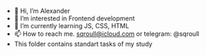 - 👋 Hi, I’m Alexander
- 👀 I’m interested in Frontend development
- 🌱 I’m currently learning JS, CSS, HTML
- 📫 How to reach me. sqroull@icloud.com or telegram: @sqroull 
- This folder contains standart tasks of my study
